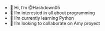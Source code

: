 - 👋 Hi, I’m @Hashdown05
- 👀 I’m interested in all about programming
- 🌱 I’m currently learning Python
- 💞️ I’m looking to collaborate on Amy proyect 
